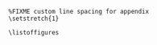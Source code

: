```{=latex}
%FIXME custom line spacing for appendix
\setstretch{1}
```

```{=latex}
\listoffigures
```

